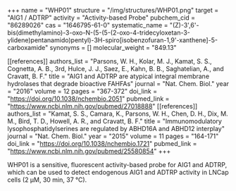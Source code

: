 +++
name = "WHP01"
structure = "/img/structures/WHP01.png"
target = "AIG1 / ADTRP"
activity = "Activity-based Probe"
pubchem_cid = "86289026"
cas = "1646795-61-0"
systematic_name = "(Z)-3',6'-bis(dimethylamino)-3-oxo-N-(5-(5-(2-oxo-4-tridecyloxetan-3-ylidene)pentanamido)pentyl)-3H-spiro[isobenzofuran-1,9'-xanthene]-5-carboxamide"
synonyms = []
molecular_weight = "849.13"


[[references]]
authors_list = "Parsons, W. H., Kolar, M. J., Kamat, S. S., Cognetta, A. B., 3rd, Hulce, J. J., Saez, E., Kahn, B. B., Saghatelian, A., and Cravatt, B. F."
title = "AIG1 and ADTRP are atypical integral membrane hydrolases that degrade bioactive FAHFAs"
journal = "Nat. Chem. Biol."
year = "2016"
volume = 12
pages = "367-372"
doi_link = "https://doi.org/10.1038/nchembio.2051"
pubmed_link = "https://www.ncbi.nlm.nih.gov/pubmed/27018888"
[[references]]
authors_list = "Kamat, S. S., Camara, K., Parsons, W. H., Chen, D. H., Dix, M. M., Bird, T. D., Howell, A. R., and Cravatt, B. F."
title = "Immunomodulatory lysophosphatidylserines are regulated by ABHD16A and ABHD12 interplay"
journal = "Nat. Chem. Biol."
year = "2015"
volume = 11
pages = "164-171"
doi_link = "https://doi.org/10.1038/nchembio.1721"
pubmed_link = "https://www.ncbi.nlm.nih.gov/pubmed/25580854"
+++

WHP01 is a sensitive, fluorescent activity-based probe for AIG1 and ADTRP, which can be used to detect endogenous AIG1 and ADTRP activity in LNCap cells (2 µM, 30 min, 37 °C).

